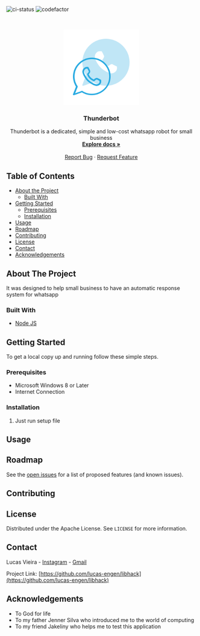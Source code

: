 <!--
*** Thanks for checking out this README Template. If you have a suggestion that would
*** make this better, please fork the libhack and create a pull request or simply open
*** an issue with the tag "enhancement".
*** Thanks again! Now go create something AMAZING! :D
***
***
***
*** To avoid retyping too much info. Do a search and replace for the following:
*** lucas-engen, libhack, __lucas.vmx, lucas.engen.cc@gmail.com
-->





<!-- PROJECT SHIELDS -->
<!--
*** I'm using markdown "reference style" links for readability.
*** Reference links are enclosed in brackets [ ] instead of parentheses ( ).
*** See the bottom of this document for the declaration of the reference variables
*** for contributors-url, forks-url, etc. This is an optional, concise syntax you may use.
*** https://www.markdownguide.org/basic-syntax/#reference-style-links
-->

<!-- MARKDOWN LINKS & IMAGES -->
<!-- https://www.markdownguide.org/basic-syntax/#reference-style-links -->

[Codefactor]: https://www.codefactor.io/repository/github/lucas-engen/thunderbot/badge?s=aa5850e2172e4d9479a3243a7d881bc2b66774b7
[nodeci-status]: https://github.com/lucas-engen/Thunderbot/workflows/Node.js%20CI/badge.svg

![ci-status][nodeci-status]
![codefactor][Codefactor]

<!-- PROJECT LOGO -->
<br />
<p align="center">
  <a href="https://github.com/lucas-engen/Thunderbot">
    <img src="images/thunderbot_512_png.png" alt="Logo" width="200" height="200">
  </a>

  <h3 align="center">Thunderbot</h3>

  <p align="center">
    Thunderbot is a dedicated, simple and low-cost whatsapp robot for small business
    <br />
    <a href="https://github.com/lucas-engen/Thunderbot"><strong>Explore docs »</strong></a>
    <br />
    <br />
    <a href="https://github.com/lucas-engen/Thunderbot">Report Bug</a>
    ·
    <a href="https://github.com/lucas-engen/Thunderbot">Request Feature</a>
  </p>
</p>



<!-- TABLE OF CONTENTS -->
## Table of Contents

* [About the Project](#about-the-project)
  * [Built With](#built-with)
* [Getting Started](#getting-started)
  * [Prerequisites](#prerequisites)
  * [Installation](#installation)
* [Usage](#usage)
* [Roadmap](#roadmap)
* [Contributing](#contributing)
* [License](#license)
* [Contact](#contact)
* [Acknowledgements](#acknowledgements)



<!-- ABOUT THE PROJECT -->
## About The Project

It was designed to help small business to have an automatic response system for whatsapp

### Built With


* [Node JS](https://nodejs.org/en/)


<!-- GETTING STARTED -->
## Getting Started

To get a local copy up and running follow these simple steps.

### Prerequisites

* Microsoft Windows 8 or Later
* Internet Connection

### Installation
 
1. Just run setup file

<!-- USAGE EXAMPLES -->
## Usage

<!-- ROADMAP -->
## Roadmap

See the [open issues](https://github.com/lucas-engen/Thunderbot/issues) for a list of proposed features (and known issues).



<!-- CONTRIBUTING -->
## Contributing


<!-- LICENSE -->
## License

Distributed under the Apache License. See `LICENSE` for more information.

<!-- CONTACT -->
## Contact

Lucas Vieira - [Instagram](https://www.instagram.com/__lucas.vmx) - [Gmail](mailto:lucas.engen.cc@gmail.com?subject=Sobre%20a%20libhack)

Project Link: [https://github.com/lucas-engen/libhack](https://github.com/lucas-engen/libhack)



<!-- ACKNOWLEDGEMENTS -->
## Acknowledgements

* To God for life
* To my father Jenner Silva who introduced me to the world of computing
* To my friend Jakeliny who helps me to test this application

